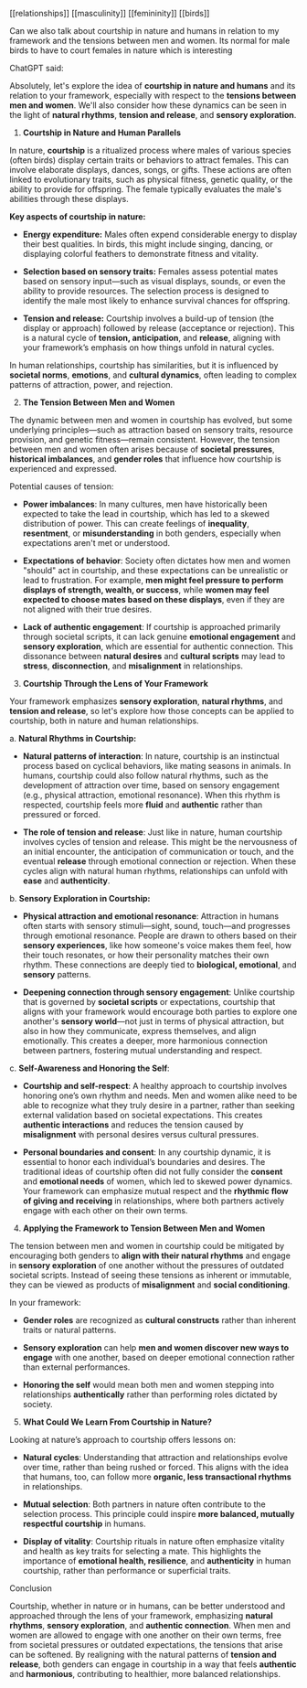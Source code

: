 [[relationships]] [[masculinity]] [[femininity]] [[birds]]

Can we also talk about courtship in nature and humans in relation to my framework and the tensions between men and women. Its normal for male birds to have to court females in nature which is interesting

 ChatGPT said:

Absolutely, let's explore the idea of **courtship in nature and humans** and its relation to your framework, especially with respect to the **tensions between men and women**. We'll also consider how these dynamics can be seen in the light of **natural rhythms**, **tension and release**, and **sensory exploration**.

 1. **Courtship in Nature and Human Parallels**

In nature, **courtship** is a ritualized process where males of various species (often birds) display certain traits or behaviors to attract females. This can involve elaborate displays, dances, songs, or gifts. These actions are often linked to evolutionary traits, such as physical fitness, genetic quality, or the ability to provide for offspring. The female typically evaluates the male's abilities through these displays.

**Key aspects of courtship in nature:**

- **Energy expenditure:** Males often expend considerable energy to display their best qualities. In birds, this might include singing, dancing, or displaying colorful feathers to demonstrate fitness and vitality.
    
- **Selection based on sensory traits:** Females assess potential mates based on sensory input—such as visual displays, sounds, or even the ability to provide resources. The selection process is designed to identify the male most likely to enhance survival chances for offspring.
    
- **Tension and release:** Courtship involves a build-up of tension (the display or approach) followed by release (acceptance or rejection). This is a natural cycle of **tension, anticipation**, and **release**, aligning with your framework’s emphasis on how things unfold in natural cycles.
    

In human relationships, courtship has similarities, but it is influenced by **societal norms**, **emotions**, and **cultural dynamics**, often leading to complex patterns of attraction, power, and rejection.

 2. **The Tension Between Men and Women**

The dynamic between men and women in courtship has evolved, but some underlying principles—such as attraction based on sensory traits, resource provision, and genetic fitness—remain consistent. However, the tension between men and women often arises because of **societal pressures**, **historical imbalances**, and **gender roles** that influence how courtship is experienced and expressed.

 Potential causes of tension:

- **Power imbalances**: In many cultures, men have historically been expected to take the lead in courtship, which has led to a skewed distribution of power. This can create feelings of **inequality**, **resentment**, or **misunderstanding** in both genders, especially when expectations aren't met or understood.
    
- **Expectations of behavior**: Society often dictates how men and women "should" act in courtship, and these expectations can be unrealistic or lead to frustration. For example, **men might feel pressure to perform displays of strength, wealth, or success**, while **women may feel expected to choose mates based on these displays**, even if they are not aligned with their true desires.
    
- **Lack of authentic engagement**: If courtship is approached primarily through societal scripts, it can lack genuine **emotional engagement** and **sensory exploration**, which are essential for authentic connection. This dissonance between **natural desires** and **cultural scripts** may lead to **stress**, **disconnection**, and **misalignment** in relationships.
    

 3. **Courtship Through the Lens of Your Framework**

Your framework emphasizes **sensory exploration**, **natural rhythms**, and **tension and release**, so let's explore how those concepts can be applied to courtship, both in nature and human relationships.

 a. **Natural Rhythms in Courtship:**

- **Natural patterns of interaction**: In nature, courtship is an instinctual process based on cyclical behaviors, like mating seasons in animals. In humans, courtship could also follow natural rhythms, such as the development of attraction over time, based on sensory engagement (e.g., physical attraction, emotional resonance). When this rhythm is respected, courtship feels more **fluid** and **authentic** rather than pressured or forced.
    
- **The role of tension and release**: Just like in nature, human courtship involves cycles of tension and release. This might be the nervousness of an initial encounter, the anticipation of communication or touch, and the eventual **release** through emotional connection or rejection. When these cycles align with natural human rhythms, relationships can unfold with **ease** and **authenticity**.
    

 b. **Sensory Exploration in Courtship:**

- **Physical attraction and emotional resonance**: Attraction in humans often starts with sensory stimuli—sight, sound, touch—and progresses through emotional resonance. People are drawn to others based on their **sensory experiences**, like how someone's voice makes them feel, how their touch resonates, or how their personality matches their own rhythm. These connections are deeply tied to **biological, emotional**, and **sensory** patterns.
    
- **Deepening connection through sensory engagement**: Unlike courtship that is governed by **societal scripts** or expectations, courtship that aligns with your framework would encourage both parties to explore one another's **sensory world**—not just in terms of physical attraction, but also in how they communicate, express themselves, and align emotionally. This creates a deeper, more harmonious connection between partners, fostering mutual understanding and respect.
    

 c. **Self-Awareness and Honoring the Self**:

- **Courtship and self-respect**: A healthy approach to courtship involves honoring one’s own rhythm and needs. Men and women alike need to be able to recognize what they truly desire in a partner, rather than seeking external validation based on societal expectations. This creates **authentic interactions** and reduces the tension caused by **misalignment** with personal desires versus cultural pressures.
    
- **Personal boundaries and consent**: In any courtship dynamic, it is essential to honor each individual’s boundaries and desires. The traditional ideas of courtship often did not fully consider the **consent** and **emotional needs** of women, which led to skewed power dynamics. Your framework can emphasize mutual respect and the **rhythmic flow of giving and receiving** in relationships, where both partners actively engage with each other on their own terms.
    

 4. **Applying the Framework to Tension Between Men and Women**

The tension between men and women in courtship could be mitigated by encouraging both genders to **align with their natural rhythms** and engage in **sensory exploration** of one another without the pressures of outdated societal scripts. Instead of seeing these tensions as inherent or immutable, they can be viewed as products of **misalignment** and **social conditioning**.

In your framework:

- **Gender roles** are recognized as **cultural constructs** rather than inherent traits or natural patterns.
    
- **Sensory exploration** can help **men and women discover new ways to engage** with one another, based on deeper emotional connection rather than external performances.
    
- **Honoring the self** would mean both men and women stepping into relationships **authentically** rather than performing roles dictated by society.
    

 5. **What Could We Learn From Courtship in Nature?**

Looking at nature’s approach to courtship offers lessons on:

- **Natural cycles**: Understanding that attraction and relationships evolve over time, rather than being rushed or forced. This aligns with the idea that humans, too, can follow more **organic, less transactional rhythms** in relationships.
    
- **Mutual selection**: Both partners in nature often contribute to the selection process. This principle could inspire **more balanced, mutually respectful courtship** in humans.
    
- **Display of vitality**: Courtship rituals in nature often emphasize vitality and health as key traits for selecting a mate. This highlights the importance of **emotional health, resilience**, and **authenticity** in human courtship, rather than performance or superficial traits.
    

 Conclusion

Courtship, whether in nature or in humans, can be better understood and approached through the lens of your framework, emphasizing **natural rhythms**, **sensory exploration**, and **authentic connection**. When men and women are allowed to engage with one another on their own terms, free from societal pressures or outdated expectations, the tensions that arise can be softened. By realigning with the natural patterns of **tension and release**, both genders can engage in courtship in a way that feels **authentic** and **harmonious**, contributing to healthier, more balanced relationships.
